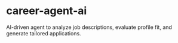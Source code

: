 # career-agent-ai
AI-driven agent to analyze job descriptions, evaluate profile fit, and generate tailored applications.
